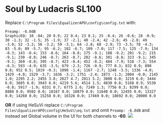 # Soul by Ludacris SL100
Replace `C:\Program Files\EqualizerAPO\config\config.txt` with:
```
Preamp: -6.0dB
GraphicEQ: 10 -84; 20 0.9; 22 0.4; 23 0.1; 25 -0.4; 26 -0.6; 28 -0.9; 30 -1.3; 32 -1.5; 35 -1.9; 37 -2.1; 40 -2.4; 42 -2.6; 45 -2.8; 49 -3.0; 52 -3.2; 56 -3.2; 59 -3.1; 64 -2.8; 68 -2.9; 73 -3.5; 78 -4.3; 83 -5.0; 89 -5.7; 95 -6.2; 102 -6.7; 109 -7.0; 117 -7.5; 125 -7.9; 134 -8.3; 143 -8.4; 153 -8.6; 164 -8.8; 175 -9.1; 188 -9.2; 201 -9.2; 215 -9.1; 230 -8.8; 246 -8.7; 263 -8.7; 282 -8.6; 301 -8.8; 323 -9.1; 345 -9.1; 369 -8.8; 395 -8.7; 423 -8.4; 452 -8.2; 484 -7.9; 518 -7.3; 554 -6.3; 593 -4.9; 635 -3.5; 679 -2.3; 726 -0.9; 777 0.3; 832 0.9; 890 0.8; 952 0.5; 1019 -0.3; 1090 -1.4; 1167 -2.7; 1248 -3.5; 1336 -4.0; 1429 -4.0; 1529 -3.7; 1636 -3.2; 1751 -2.4; 1873 -1.3; 2004 -0.0; 2145 1.0; 2295 2.2; 2455 3.8; 2627 4.7; 2811 5.2; 3008 6.0; 3219 6.0; 3444 6.0; 3685 6.0; 3943 6.0; 4219 5.6; 4514 1.5; 4830 0.8; 5168 0.9; 5530 -0.8; 5917 -1.9; 6331 0.7; 6775 2.6; 7249 1.3; 7756 0.3; 8299 0.0; 8880 0.0; 9502 0.0; 10167 0.0; 10879 0.0; 11640 0.0; 12455 0.0; 13327 0.0; 14260 0.0; 15258 0.0; 16326 0.0; 17469 0.0; 18692 0.0; 20000 0.0
```
**OR** if using HeSuVi replace `C:\Program Files\EqualizerAPO\config\HeSuVi\eq.txt` and omit `Preamp: -6.0dB` and instead set Global volume in the UI for both channels to **-60**.
![](https://raw.githubusercontent.com/jaakkopasanen/AutoEq/master/results/Innerfidelity%202017/innerfidelity/onear/Soul%20by%20Ludacris%20SL100/Soul%20by%20Ludacris%20SL100.png)